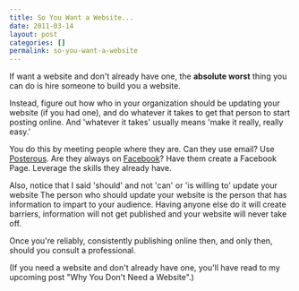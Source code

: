 ```yaml
---
title: So You Want a Website...
date: 2011-03-14
layout: post
categories: []
permalink: so-you-want-a-website
---
```

If want a website and don't already have one, the **absolute worst** thing you can do is hire someone to build you a website.

Instead, figure out how who in your organization should be updating your website (if you had one), and do whatever it takes to get that person to start posting online. And 'whatever it takes' usually means 'make it really, really easy.'

You do this by meeting people where they are. Can they use email? Use [Posterous](http://posterous.com/). Are they always on [Facebook](http://www.facebook.com/pages/create.php)? Have them create a Facebook Page. Leverage the skills they already have. 

Also, notice that I said 'should' and not 'can' or 'is willing to' update your website The person who should update your website is the person that has information to impart to your audience. Having anyone else do it will create barriers, information will not get published and your website will never take off. 

Once you're reliably, consistently publishing online then, and only then, should you consult a professional.

(If you need a website and don't already have one, you'll have read to my upcoming post "Why You Don't Need a Website".)